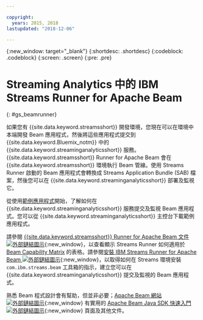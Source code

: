 ```yaml
---

copyright:
  years: 2015, 2018
lastupdated: "2018-12-06"

---
```


<!-- Attribute definitions -->
{:new_window: target="_blank"}
{:shortdesc: .shortdesc}
{:codeblock: .codeblock}
{:screen: .screen}
{:pre: .pre}

# Streaming Analytics 中的 IBM Streams Runner for Apache Beam
{: #gs_beamrunner}

如果您有 {{site.data.keyword.streamsshort}} 開發環境，您現在可以在環境中本端開發 Beam 應用程式，然後將這些應用程式提交到 {{site.data.keyword.Bluemix_notm}} 中的 {{site.data.keyword.streaminganalyticsshort}} 服務。{{site.data.keyword.streamsshort}} Runner for Apache Beam 會在 {{site.data.keyword.streamsshort}} 環境執行 Beam 管線。使用 Streams Runner 啟動的 Beam 應用程式會轉換成 Streams Application Bundle (SAB) 檔案，然後您可以在 {{site.data.keyword.streaminganalyticsshort}} 部署及監視它。


從使用[範例應用程式](/docs/services/StreamingAnalytics/c_starterapps.html)開始，了解如何在 {{site.data.keyword.streaminganalyticsshort}} 服務提交及監視 Beam 應用程式。您可以從 {{site.data.keyword.streaminganalyticsshort}} 主控台下載範例應用程式。

請參閱 [{{site.data.keyword.streamsshort}} Runner for Apache Beam 文件 ![外部鏈結圖示](../../icons/launch-glyph.svg "外部鏈結圖示")](https://ibmstreams.github.io/streamsx.documentation/docs/beamrunner/beamrunner-1-intro/){:new_window}，以查看顯示 Streams Runner 如何適用於 [Beam Capability Matrix](https://beam.apache.org/documentation/runners/capability-matrix/) 的表格。請參閱[安裝 IBM Streams Runner for Apache Beam ![外部鏈結圖示](../../icons/launch-glyph.svg "外部鏈結圖示")](http://bit.ly/2zFDpPr){:new_window}，以取得如何在 Streams 環境安裝 `com.ibm.streams.beam` 工具箱的指示，建立您可以在 {{site.data.keyword.streaminganalyticsshort}} 提交及監視的 Beam 應用程式。

熟悉 Beam 程式設計會有幫助，但並非必要；[Apache Beam 網站 ![外部鏈結圖示](../../icons/launch-glyph.svg "外部鏈結圖示")](https://beam.apache.org/documentation/){:new_window} 有實用的 [Apache Beam Java SDK 快速入門 ![外部鏈結圖示](../../icons/launch-glyph.svg "外部鏈結圖示")](https://beam.apache.org/get-started/quickstart-java/){:new_window} 頁面及其他文件。
